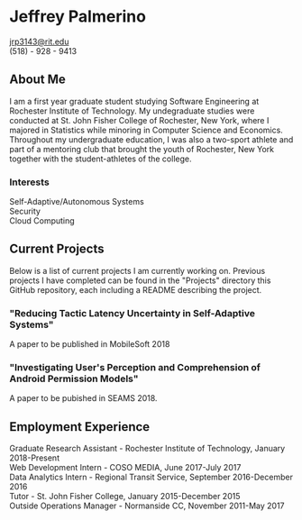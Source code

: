 # Jeffrey Palmerino 
jrp3143@rit.edu <br />
(518) - 928 - 9413

## About Me
I am a first year graduate student studying Software Engineering at Rochester Institute of Technology. My undegraduate studies were conducted at St. John Fisher College of Rochester, New York, where I majored in Statistics while minoring in Computer Science and Economics. Throughout my undergraduate education, I was also a two-sport athlete and part of a mentoring club that brought the youth of Rochester, New York together with the student-athletes of the college. 

### Interests
Self-Adaptive/Autonomous Systems <br />
Security <br />
Cloud Computing

## Current Projects
Below is a list of current projects I am currently working on. Previous projects I have completed can be found in the "Projects" directory this GitHub repository, each including a README describing the project.

### "Reducing Tactic Latency Uncertainty in Self-Adaptive Systems"
A paper to be published in MobileSoft 2018

### "Investigating User's Perception and Comprehension of Android Permission Models"
A paper to be pubished in SEAMS 2018. 

## Employment Experience
Graduate Research Assistant - Rochester Institute of Technology, January 2018-Present <br />
Web Development Intern - COSO MEDIA, June 2017-July 2017 <br />
Data Analytics Intern - Regional Transit Service, September 2016-December 2016 <br />
Tutor - St. John Fisher College, January 2015-December 2015 <br />
Outside Operations Manager - Normanside CC, November 2011-May 2017 <br />
